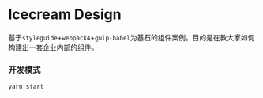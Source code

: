 # Icecream Design

基于`styleguide`+`webpack4`+`gulp-babel`为基石的组件案例。目的是在教大家如何构建出一套企业内部的组件。

### 开发模式

```
yarn start
```